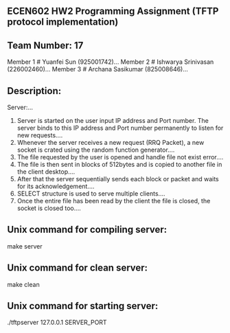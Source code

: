 ECEN602 HW2 Programming Assignment (TFTP protocol implementation)
-----------------------------------------------------------------

Team Number: 17
---------------------------------------
Member 1 # Yuanfei Sun (925001742)...
Member 2 # Ishwarya Srinivasan (226002460)...
Member 3 # Archana Sasikumar (825008646)...


Description:
--------------------

Server:...

1) Server is started on the user input IP address and Port number. The server binds to this IP address and Port number permanently to listen for new requests....
2) Whenever the server receives a new request (RRQ Packet), a new socket is crated using the random function generator....
3) The file requested by the user is opened and handle file not exist error.... 
4) The file is then sent in blocks of 512bytes and is copied to another file in the client desktop....
5) After that the server sequentially sends each block or packet and waits for its acknowledgement....
6) SELECT structure is used to serve multiple clients....
7) Once the entire file has been read by the client the file is closed, the socket is closed too....

Unix command for compiling server:
------------------------------------------
make server

Unix command for clean server:
------------------------------------------
make clean

Unix command for starting server:
------------------------------------------
./tftpserver 127.0.0.1 SERVER_PORT
